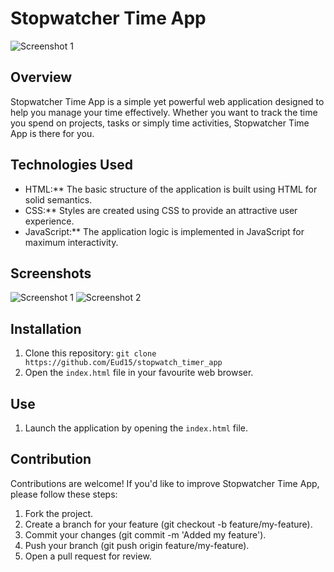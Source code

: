 # Stopwatcher Time App

![Screenshot 1](screenshot1.png)

## Overview
Stopwatcher Time App is a simple yet powerful web application designed to help you manage your time effectively. Whether you want to track the time you spend on projects, tasks or simply time activities, Stopwatcher Time App is there for you.

## Technologies Used
- HTML:** The basic structure of the application is built using HTML for solid semantics.
- CSS:** Styles are created using CSS to provide an attractive user experience.
- JavaScript:** The application logic is implemented in JavaScript for maximum interactivity.


## Screenshots
![Screenshot 1](screenshot1.png)
![Screenshot 2](screenshot2.png)

## Installation
1. Clone this repository: `git clone https://github.com/Eud15/stopwatch_timer_app`
2. Open the `index.html` file in your favourite web browser.

## Use
1. Launch the application by opening the `index.html` file.


## Contribution
Contributions are welcome! If you'd like to improve Stopwatcher Time App, please follow these steps:

1. Fork the project.
2. Create a branch for your feature (git checkout -b feature/my-feature).
3. Commit your changes (git commit -m 'Added my feature').
4. Push your branch (git push origin feature/my-feature).
5. Open a pull request for review.